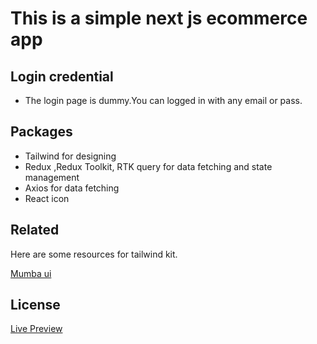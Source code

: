 
# This is a simple next js ecommerce app 

## Login credential 
- The login page is dummy.You can logged in with any email or pass.

## Packages
- Tailwind for designing
- Redux ,Redux Toolkit, RTK query for data fetching and state management
- Axios for data fetching
- React icon




## Related

Here are some resources for tailwind kit.

[Mumba ui](https://mambaui.com/)


## License

[Live Preview](https://nextjs-admin-henna.vercel.app/)

